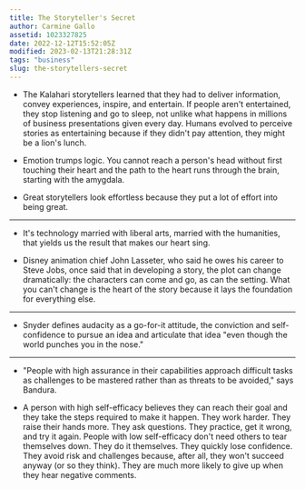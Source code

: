 ```yaml
---
title: The Storyteller's Secret
author: Carmine Gallo
assetid: 1023327825
date: 2022-12-12T15:52:05Z
modified: 2023-02-13T21:28:31Z
tags: "business"
slug: the-storytellers-secret
---
```


*  The Kalahari storytellers learned that they had to deliver information, convey experiences, inspire, and entertain. If people aren't entertained, they stop listening and go to sleep, not unlike what happens in millions of business presentations given every day. Humans evolved to perceive stories as entertaining because if they didn't pay attention, they might be a lion's lunch.

*  Emotion trumps logic. You cannot reach a person's head without first touching their heart and the path to the heart runs through the brain, starting with the amygdala.

*  Great storytellers look effortless because they put a lot of effort into being great.

---

*  It's technology married with liberal arts, married with the humanities, that yields us the result that makes our heart sing.

*  Disney animation chief John Lasseter, who said he owes his career to Steve Jobs, once said that in developing a story, the plot can change dramatically: the characters can come and go, as can the setting. What you can't change is the heart of the story because it lays the foundation for everything else.

---

*  Snyder defines audacity as a go-for-it attitude, the conviction and self-confidence to pursue an idea and articulate that idea "even though the world punches you in the nose."

---

*  "People with high assurance in their capabilities approach difficult tasks as challenges to be mastered rather than as threats to be avoided," says Bandura.

*  A person with high self-efficacy believes they can reach their goal and they take the steps required to make it happen. They work harder. They raise their hands more. They ask questions. They practice, get it wrong, and try it again. People with low self-efficacy don't need others to tear themselves down. They do it themselves. They quickly lose confidence. They avoid risk and challenges because, after all, they won't succeed anyway (or so they think). They are much more likely to give up when they hear negative comments.

